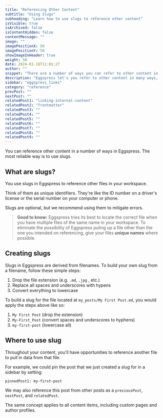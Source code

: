 ```yaml
---
title: "Referencing Other Content"
subtitle: "Using Slugs"
subheading: "Learn how to use slugs to reference other content"
isVisible: true
isArchived: false
isContentHidden: false
contentMessage: ""
image: ""
imagePositionX: 50
imagePositionY: 50
showImageInHeader: true
weight: 50
date: 2024-01-16T11:01:27
author: ""
snippet: "There are a number of ways you can refer to other content in Eggspress. The most reliable way is to use slugs. Here are a few simple rules you can follow to create your own slugs."
description: "Eggspress let's you refer to other content in many ways, but slugs are the most reliable. Here's how you can build your slugs."
sidebar: "eggspress_links"
category: "reference"
prevPost: ""
nextPost: ""
relatedPost1: "linking-internal-content"
relatedPost2: "frontmatter"
relatedPost3: ""
relatedPost4: ""
relatedPost5: ""
relatedPost6: ""
relatedPost7: ""
relatedPost8: ""
relatedPost9: ""
---
```


You can reference other content in a number of ways in Eggspress. The most reliable way is to use slugs. 

## What are slugs? 
You use slugs in Eggspress to reference other files in your workspace.

Think of them as unique identifiers. They're like the ID number on a driver's license or the serial number on your computer or phone.

Slugs are optional, but we recommend using them to mitigate errors.

>**Good to know:** Eggspress tries its best to locate the correct file when you have multiple files of the same name in your workspace. To eliminate the possibility of Eggspress puling up a file other than the one you intended on referencing, give your files **unique names** where possible. 

## Creating slugs
Slugs in Eggspress are derived from filenames. To build your own slug from a filename, follow these simple steps:
1. Drop the file extension (e.g. `.md`, `.jpg` , etc.)
2. Replace all spaces and underscores with hypens
3. Convert everything to lowercase

To build a slug for the file located at `my_posts/My First Post.md`, you would apply the steps above like so:
1. `My First Post` (drop the extension)
2. `My-First_Post` (convert spaces and underscores to hyphens)
3. `my-first-post` (lowercase all)

## Where to use slug
Throughout your content, you'll have opportunities to reference another file to pull in data from that file. 

For example, we could pin the post that we just created a slug for in a sidebar by setting:

`pinnedPost1: my-first-post`

We may also reference this post from other posts as a `previousPost`, `nextPost`, and `relatedPost`.

The same concept applies to all content items, including custom pages and author profiles. 